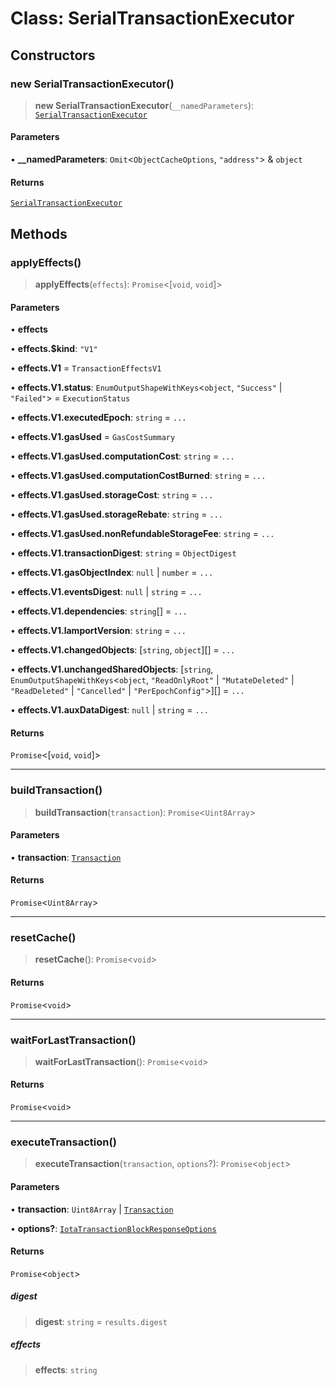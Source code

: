 # Class: SerialTransactionExecutor

## Constructors

### new SerialTransactionExecutor()

> **new SerialTransactionExecutor**(`__namedParameters`): [`SerialTransactionExecutor`](SerialTransactionExecutor.md)

#### Parameters

• **\_\_namedParameters**: `Omit`\<`ObjectCacheOptions`, `"address"`\> & `object`

#### Returns

[`SerialTransactionExecutor`](SerialTransactionExecutor.md)

## Methods

### applyEffects()

> **applyEffects**(`effects`): `Promise`\<[`void`, `void`]\>

#### Parameters

• **effects**

• **effects.$kind**: `"V1"`

• **effects.V1** = `TransactionEffectsV1`

• **effects.V1.status**: `EnumOutputShapeWithKeys`\<`object`, `"Success"` \| `"Failed"`\> = `ExecutionStatus`

• **effects.V1.executedEpoch**: `string` = `...`

• **effects.V1.gasUsed** = `GasCostSummary`

• **effects.V1.gasUsed.computationCost**: `string` = `...`

• **effects.V1.gasUsed.computationCostBurned**: `string` = `...`

• **effects.V1.gasUsed.storageCost**: `string` = `...`

• **effects.V1.gasUsed.storageRebate**: `string` = `...`

• **effects.V1.gasUsed.nonRefundableStorageFee**: `string` = `...`

• **effects.V1.transactionDigest**: `string` = `ObjectDigest`

• **effects.V1.gasObjectIndex**: `null` \| `number` = `...`

• **effects.V1.eventsDigest**: `null` \| `string` = `...`

• **effects.V1.dependencies**: `string`[] = `...`

• **effects.V1.lamportVersion**: `string` = `...`

• **effects.V1.changedObjects**: [`string`, `object`][] = `...`

• **effects.V1.unchangedSharedObjects**: [`string`, `EnumOutputShapeWithKeys`\<`object`, `"ReadOnlyRoot"` \| `"MutateDeleted"` \| `"ReadDeleted"` \| `"Cancelled"` \| `"PerEpochConfig"`\>][] = `...`

• **effects.V1.auxDataDigest**: `null` \| `string` = `...`

#### Returns

`Promise`\<[`void`, `void`]\>

---

### buildTransaction()

> **buildTransaction**(`transaction`): `Promise`\<`Uint8Array`\>

#### Parameters

• **transaction**: [`Transaction`](Transaction.md)

#### Returns

`Promise`\<`Uint8Array`\>

---

### resetCache()

> **resetCache**(): `Promise`\<`void`\>

#### Returns

`Promise`\<`void`\>

---

### waitForLastTransaction()

> **waitForLastTransaction**(): `Promise`\<`void`\>

#### Returns

`Promise`\<`void`\>

---

### executeTransaction()

> **executeTransaction**(`transaction`, `options`?): `Promise`\<`object`\>

#### Parameters

• **transaction**: `Uint8Array` \| [`Transaction`](Transaction.md)

• **options?**: [`IotaTransactionBlockResponseOptions`](../../client/interfaces/IotaTransactionBlockResponseOptions.md)

#### Returns

`Promise`\<`object`\>

##### digest

> **digest**: `string` = `results.digest`

##### effects

> **effects**: `string`
